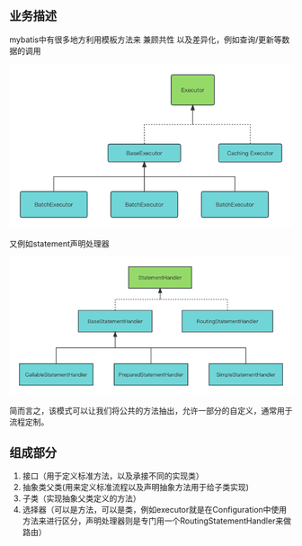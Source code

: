 ## 业务描述
mybatis中有很多地方利用模板方法来 兼顾共性 以及差异化，例如查询/更新等数据的调用

![executorDiagram](../img/ExecutorDiagram.png)

又例如statement声明处理器

![StatementHandler](../img/StatementHandler%20Diagram.png)

简而言之，该模式可以让我们将公共的方法抽出，允许一部分的自定义，通常用于流程定制。

## 组成部分
1. 接口（用于定义标准方法，以及承接不同的实现类）
2. 抽象类父类(用来定义标准流程以及声明抽象方法用于给子类实现)
3. 子类（实现抽象父类定义的方法）
4. 选择器（可以是方法，可以是类，例如executor就是在Configuration中使用方法来进行区分，声明处理器则是专门用一个RoutingStatementHandler来做路由）
